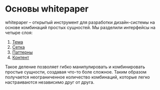 # Основы whitepaper

whitepaper – открытый инструмент для разработки дизайн-системы на основе комбинаций простых сущностей.
Мы разделили интерфейсы на четыре слоя:

1. [Тема](theme.md)
2. [Сетка](layout.md)
3. [Паттерны](patterns.md)
4. [Контент](content.md)

Такое деление позволяет гибко манипулировать и комбинировать простые сущности, создавая что-то боле сложное. Таким образом получается неограниченное количество комбинаций, которые легко настраиваются независимо друг от друга.
